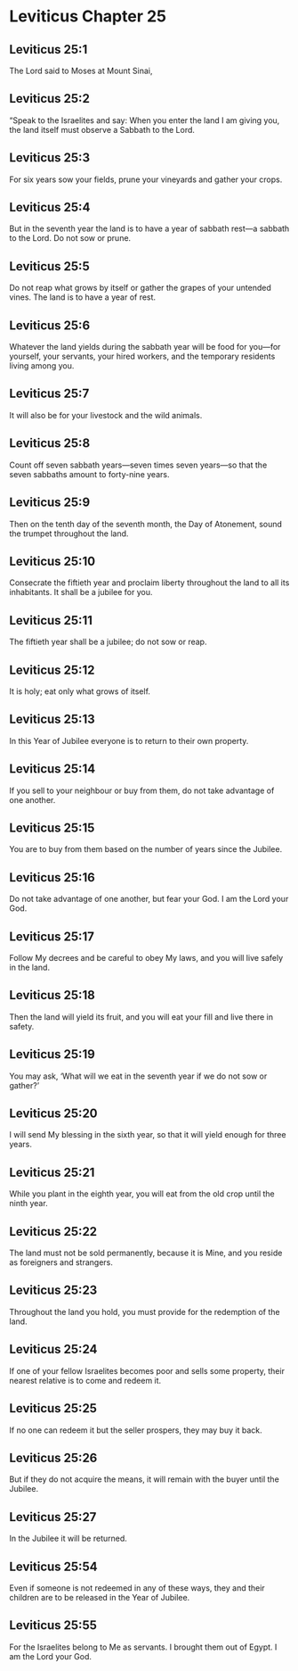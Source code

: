 # Leviticus Chapter 25

## Leviticus 25:1
The Lord said to Moses at Mount Sinai,

## Leviticus 25:2
“Speak to the Israelites and say: When you enter the land I am giving you, the land itself must observe a Sabbath to the Lord.

## Leviticus 25:3
For six years sow your fields, prune your vineyards and gather your crops.

## Leviticus 25:4
But in the seventh year the land is to have a year of sabbath rest—a sabbath to the Lord. Do not sow or prune.

## Leviticus 25:5
Do not reap what grows by itself or gather the grapes of your untended vines. The land is to have a year of rest.

## Leviticus 25:6
Whatever the land yields during the sabbath year will be food for you—for yourself, your servants, your hired workers, and the temporary residents living among you.

## Leviticus 25:7
It will also be for your livestock and the wild animals.

## Leviticus 25:8
Count off seven sabbath years—seven times seven years—so that the seven sabbaths amount to forty-nine years.

## Leviticus 25:9
Then on the tenth day of the seventh month, the Day of Atonement, sound the trumpet throughout the land.

## Leviticus 25:10
Consecrate the fiftieth year and proclaim liberty throughout the land to all its inhabitants. It shall be a jubilee for you.

## Leviticus 25:11
The fiftieth year shall be a jubilee; do not sow or reap.

## Leviticus 25:12
It is holy; eat only what grows of itself.

## Leviticus 25:13
In this Year of Jubilee everyone is to return to their own property.

## Leviticus 25:14
If you sell to your neighbour or buy from them, do not take advantage of one another.

## Leviticus 25:15
You are to buy from them based on the number of years since the Jubilee.

## Leviticus 25:16
Do not take advantage of one another, but fear your God. I am the Lord your God.

## Leviticus 25:17
Follow My decrees and be careful to obey My laws, and you will live safely in the land.

## Leviticus 25:18
Then the land will yield its fruit, and you will eat your fill and live there in safety.

## Leviticus 25:19
You may ask, ‘What will we eat in the seventh year if we do not sow or gather?’

## Leviticus 25:20
I will send My blessing in the sixth year, so that it will yield enough for three years.

## Leviticus 25:21
While you plant in the eighth year, you will eat from the old crop until the ninth year.

## Leviticus 25:22
The land must not be sold permanently, because it is Mine, and you reside as foreigners and strangers.

## Leviticus 25:23
Throughout the land you hold, you must provide for the redemption of the land.

## Leviticus 25:24
If one of your fellow Israelites becomes poor and sells some property, their nearest relative is to come and redeem it.

## Leviticus 25:25
If no one can redeem it but the seller prospers, they may buy it back.

## Leviticus 25:26
But if they do not acquire the means, it will remain with the buyer until the Jubilee.

## Leviticus 25:27
In the Jubilee it will be returned.

## Leviticus 25:54
Even if someone is not redeemed in any of these ways, they and their children are to be released in the Year of Jubilee.

## Leviticus 25:55
For the Israelites belong to Me as servants. I brought them out of Egypt. I am the Lord your God.

